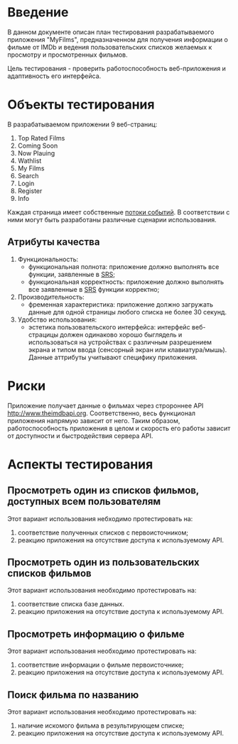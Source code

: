# Введение
В данном документе описан план тестирования разрабатываемого приложения "MyFilms", предназначенном для получения информации о фильме от IMDb и ведения пользовательских списков желаемых к просмотру и просмотренных фильмов.

Цель тестирования - проверить работоспособность веб-приложения и адаптивность его интерфейса.
# Объекты тестирования
В разрабатываемом приложении 9 веб-страниц:
1. Top Rated Films
2. Coming Soon
3. Now Plauing
4. Wathlist
5. My Films
6. Search
7. Login
8. Register
9. Info

Каждая страница имеет собственные [потоки событий](https://github.com/Dhoine/MyFilms/blob/master/Diagrams/Use%20case%20flow%20of%20events.md). В соответствии с ними могут быть разработаны различные сценарии использования. 
## Атрибуты качества
1. Функциональность:
    * функциональная полнота: приложение должно выполнять все функции, заявленные в [SRS](https://github.com/Dhoine/MyFilms/blob/master/SRS.md);
    * функциональная корректность: приложение должно выполнять все заявленные в [SRS](https://github.com/Dhoine/MyFilms/blob/master/SRS.md) функции корректно;
2. Производительность:
    * фременная характеристика: приложение должно загружать данные для одной страницы любого списка не более 30 секунд.
3. Удобство использования:
    * эстетика пользовательского интерфейса: интерфейс веб-страцицы должен одинаково хорошо быглядель и использоваться на устройствах с различным разрешением экрана и типом ввода (сенсорный экран или клавиатура/мышь).
Данные аттрибуты учитывают специфику приложения.
# Риски
Приложение получает данные о фильмах через стророннее API http://www.theimdbapi.org. Соответственно, весь функционал приложения напрямую зависит от него. Таким образом, работоспособность приложения в целом и скорость его работы зависит от доступности и быстродействия  сервера API.
# Аспекты тестирования
## Просмотреть один из списков фильмов, доступных всем пользователям
Этот вариант использования небходимо протестировать на:
1. соответствие полученных списков с первоисточником;
2. реакцию приложения на отсутствие доступа к используемому API.
## Просмотреть один из пользовательских списков фильмов
Этот вариант использования необходимо протестировать на:
1. соответствие списка базе данных.
2. реакцию приложения на отсутствие доступа к используемому API.
## Просмотреть информацию о фильме
Этот вариант использования необходимо протестировать на:
1. соответствие информации о фильме первоисточнике;
2. реакцию приложения на отсутствие доступа к используемому API.
## Поиск фильма по названию
Этот вариант использования необходимо протестировать на:
1. наличие искомого фильма в результирующем списке;
2. реакцию приложения на отсутствие доступа к используемому API.
